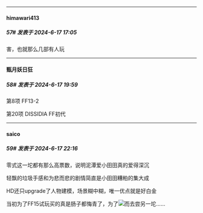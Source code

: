 ﻿
*****

####  himawari413  
##### 57#       发表于 2024-6-17 17:05

害，也就那么几部有人玩


*****

####  甄月妖日狂  
##### 58#       发表于 2024-6-17 19:59

第8项 FF13-2

第20项 DISSIDIA FF初代


*****

####  saico  
##### 59#       发表于 2024-6-17 22:16

零式这一坨都有那么高票数，说明泥潭爱小田田真的爱得深沉

轻飘的垃圾手感和为悲而悲的剧情简直是小田田糟粕的集大成

HD还只upgrade了人物建模，场景糊中糊，唯一优点就是好白金

当初为了FF15试玩买的真是肠子都悔青了，为了<img src="https://static.saraba1st.com/image/smiley/face2017/163.png" referrerpolicy="no-referrer">而去尝另一坨……

